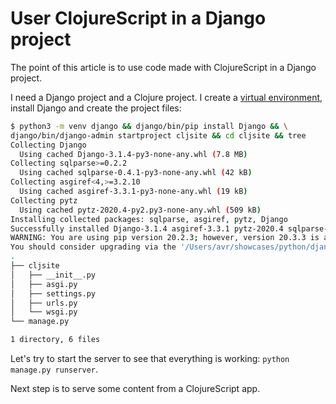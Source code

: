 # User ClojureScript in a Django project

The point of this article is to use code made with ClojureScript in a Django project.

I need a Django project and a Clojure project. I create a [virtual environment](https://docs.python.org/3/tutorial/venv.html), install Django and create the project files:
```bash
$ python3 -m venv django && django/bin/pip install Django && \
django/bin/django-admin startproject cljsite && cd cljsite && tree
Collecting Django
  Using cached Django-3.1.4-py3-none-any.whl (7.8 MB)
Collecting sqlparse>=0.2.2
  Using cached sqlparse-0.4.1-py3-none-any.whl (42 kB)
Collecting asgiref<4,>=3.2.10
  Using cached asgiref-3.3.1-py3-none-any.whl (19 kB)
Collecting pytz
  Using cached pytz-2020.4-py2.py3-none-any.whl (509 kB)
Installing collected packages: sqlparse, asgiref, pytz, Django
Successfully installed Django-3.1.4 asgiref-3.3.1 pytz-2020.4 sqlparse-0.4.1
WARNING: You are using pip version 20.2.3; however, version 20.3.3 is available.
You should consider upgrading via the '/Users/avr/showcases/python/django/2/django/bin/python3 -m pip install --upgrade pip' command.
.
├── cljsite
│   ├── __init__.py
│   ├── asgi.py
│   ├── settings.py
│   ├── urls.py
│   └── wsgi.py
└── manage.py

1 directory, 6 files
```
Let's try to start the server to see that everything is working: `python manage.py runserver`.

Next step is to serve some content from a ClojureScript app.


